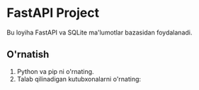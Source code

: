 # FastAPI Project

Bu loyiha FastAPI va SQLite ma'lumotlar bazasidan foydalanadi.

## O'rnatish

1. Python va pip ni o'rnating.
2. Talab qilinadigan kutubxonalarni o'rnating:
